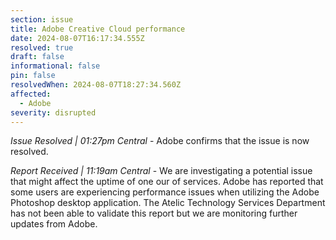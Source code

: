 ```yaml
---
section: issue
title: Adobe Creative Cloud performance
date: 2024-08-07T16:17:34.555Z
resolved: true
draft: false
informational: false
pin: false
resolvedWhen: 2024-08-07T18:27:34.560Z
affected:
  - Adobe
severity: disrupted
---
```

*Issue Resolved | 01:27pm Central* - Adobe confirms that the issue is now resolved.

*Report Received | 11:19am Central* - We are investigating a potential issue that might affect the uptime of one our of services. Adobe has reported that some users are experiencing performance issues when utilizing the Adobe Photoshop desktop application. The Atelic Technology Services Department has not been able to validate this report but we are monitoring further updates from Adobe.